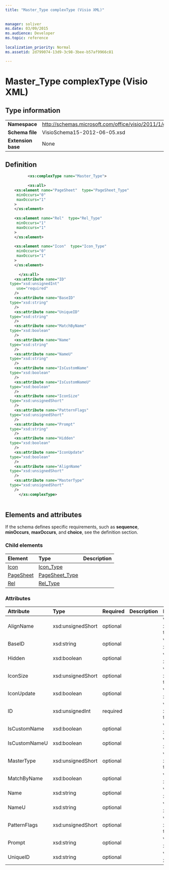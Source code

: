 ```yaml
---
title: "Master_Type complexType (Visio XML)"
 
 
manager: soliver
ms.date: 03/09/2015
ms.audience: Developer
ms.topic: reference
 
localization_priority: Normal
ms.assetid: 2d799074-13d9-3c98-3bee-b57af9966c81

---
```


# Master_Type complexType (Visio XML)

## Type information

|||
|:-----|:-----|
|**Namespace** <br/> |http://schemas.microsoft.com/office/visio/2011/1/core  <br/> |
|**Schema file** <br/> |VisioSchema15-2012-06-05.xsd  <br/> |
|**Extension base** <br/> |None  <br/> |
   
## Definition

```XML
          <xs:complexType name="Master_Type">
          
          <xs:all>
    <xs:element name="PageSheet"  type="PageSheet_Type"
     minOccurs="0"
     maxOccurs="1"
    >
    </xs:element>
    
    <xs:element name="Rel"  type="Rel_Type"
     minOccurs="1"
     maxOccurs="1"
    >
    </xs:element>
    
    <xs:element name="Icon"  type="Icon_Type"
     minOccurs="0"
     maxOccurs="1"
    >
    </xs:element>
    
      </xs:all>
    <xs:attribute name="ID"
  type="xsd:unsignedInt"
     use="required"
    />
    <xs:attribute name="BaseID"
  type="xsd:string"
    />
    <xs:attribute name="UniqueID"
  type="xsd:string"
    />
    <xs:attribute name="MatchByName"
  type="xsd:boolean"
    />
    <xs:attribute name="Name"
  type="xsd:string"
    />
    <xs:attribute name="NameU"
  type="xsd:string"
    />
    <xs:attribute name="IsCustomName"
  type="xsd:boolean"
    />
    <xs:attribute name="IsCustomNameU"
  type="xsd:boolean"
    />
    <xs:attribute name="IconSize"
  type="xsd:unsignedShort"
    />
    <xs:attribute name="PatternFlags"
  type="xsd:unsignedShort"
    />
    <xs:attribute name="Prompt"
  type="xsd:string"
    />
    <xs:attribute name="Hidden"
  type="xsd:boolean"
    />
    <xs:attribute name="IconUpdate"
  type="xsd:boolean"
    />
    <xs:attribute name="AlignName"
  type="xsd:unsignedShort"
    />
    <xs:attribute name="MasterType"
  type="xsd:unsignedShort"
    />
      </xs:complexType>
      
```

## Elements and attributes

If the schema defines specific requirements, such as **sequence**, **minOccurs**, **maxOccurs**, and **choice**, see the definition section. 
  
### Child elements

|**Element**|**Type**|**Description**|
|:-----|:-----|:-----|
|[Icon](icon-element-master_type-complextypevisio-xml.md) <br/> |[Icon_Type](icon_type-complextypevisio-xml.md) <br/> ||
|[PageSheet](pagesheet-element-master_type-complextypevisio-xml.md) <br/> |[PageSheet_Type](pagesheet_type-complextypevisio-xml.md) <br/> ||
|[Rel](rel-element-master_type-complextypevisio-xml.md) <br/> |[Rel_Type](rel_type-complextypevisio-xml.md) <br/> ||
   
### Attributes

|**Attribute**|**Type**|**Required**|**Description**|**Possible values**|
|:-----|:-----|:-----|:-----|:-----|
|AlignName  <br/> |xsd:unsignedShort  <br/> |optional  <br/> ||Values of the xsd:unsignedShort type.  <br/> |
|BaseID  <br/> |xsd:string  <br/> |optional  <br/> ||Values of the xsd:string type.  <br/> |
|Hidden  <br/> |xsd:boolean  <br/> |optional  <br/> ||Values of the xsd:boolean type.  <br/> |
|IconSize  <br/> |xsd:unsignedShort  <br/> |optional  <br/> ||Values of the xsd:unsignedShort type.  <br/> |
|IconUpdate  <br/> |xsd:boolean  <br/> |optional  <br/> ||Values of the xsd:boolean type.  <br/> |
|ID  <br/> |xsd:unsignedInt  <br/> |required  <br/> ||Values of the xsd:unsignedInt type.  <br/> |
|IsCustomName  <br/> |xsd:boolean  <br/> |optional  <br/> ||Values of the xsd:boolean type.  <br/> |
|IsCustomNameU  <br/> |xsd:boolean  <br/> |optional  <br/> ||Values of the xsd:boolean type.  <br/> |
|MasterType  <br/> |xsd:unsignedShort  <br/> |optional  <br/> ||Values of the xsd:unsignedShort type.  <br/> |
|MatchByName  <br/> |xsd:boolean  <br/> |optional  <br/> ||Values of the xsd:boolean type.  <br/> |
|Name  <br/> |xsd:string  <br/> |optional  <br/> ||Values of the xsd:string type.  <br/> |
|NameU  <br/> |xsd:string  <br/> |optional  <br/> ||Values of the xsd:string type.  <br/> |
|PatternFlags  <br/> |xsd:unsignedShort  <br/> |optional  <br/> ||Values of the xsd:unsignedShort type.  <br/> |
|Prompt  <br/> |xsd:string  <br/> |optional  <br/> ||Values of the xsd:string type.  <br/> |
|UniqueID  <br/> |xsd:string  <br/> |optional  <br/> ||Values of the xsd:string type.  <br/> |
   

